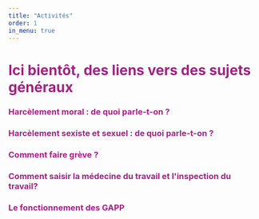 ```yaml
---
title: "Activités"
order: 1
in_menu: true
---
```

<h1><font color="#A02383">
Ici bientôt, des liens vers des sujets généraux 
</font></h1>

<p>
<p>

<h3><font color="#A02383">
Harcèlement moral : de quoi parle-t-on ?
</font></h3>

<h3><font color="#A02383">
Harcèlement sexiste et sexuel : de quoi parle-t-on ?
</font></h3>

<h3><font color="#A02383">
Comment faire grève ? 
</font></h3>

<h3><font color="#A02383">
Comment saisir la médecine du travail et l'inspection du travail? 
</font></h3>

<h3><font color="#A02383">
Le fonctionnement des GAPP</font></h3> 